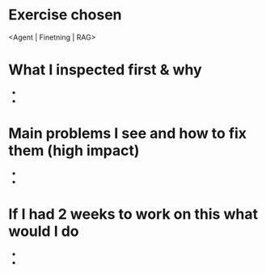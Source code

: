 # Exercise chosen
<Agent | Finetning | RAG>

# What I inspected first & why
- 
- 

# Main problems I see and how to fix them (high impact)
- 
- 


# If I had 2 weeks to work on this what would I do
- 
- 